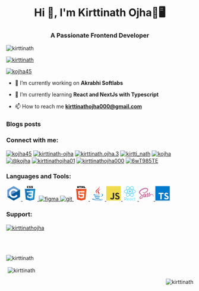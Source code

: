 <h1 align="center">Hi 👋, I'm Kirttinath Ojha👤🖥️</h1>
<h3 align="center">A Passionate Frontend Developer</h3>

<p align="left"> <img src="https://komarev.com/ghpvc/?username=kirttinath&label=Profile%20views&color=0e75b6&style=flat" alt="kirttinath" /> </p>

<p align="left"> <a href="https://github.com/ryo-ma/github-profile-trophy"><img src="https://github-profile-trophy.vercel.app/?username=kirttinath" alt="kirttinath" /></a> </p>

<p align="left"> <a href="https://twitter.com/kojha45" target="blank"><img src="https://img.shields.io/twitter/follow/kojha45?logo=twitter&style=for-the-badge" alt="kojha45" /></a> </p>

- 🔭 I’m currently working on **Akrabhi Softlabs**

- 🌱 I’m currently learning **React and NextJs with Typescript**

- 📫 How to reach me **kirttinathojha000@gmail.com**

### Blogs posts
<!-- BLOG-POST-LIST:START -->
<!-- BLOG-POST-LIST:END -->

<h3 align="left">Connect with me:</h3>
<p align="left">
<a href="https://twitter.com/kojha45" target="blank"><img align="center" src="https://raw.githubusercontent.com/rahuldkjain/github-profile-readme-generator/master/src/images/icons/Social/twitter.svg" alt="kojha45" height="30" width="40" /></a>
<a href="https://linkedin.com/in/kirttinath-ojha" target="blank"><img align="center" src="https://raw.githubusercontent.com/rahuldkjain/github-profile-readme-generator/master/src/images/icons/Social/linked-in-alt.svg" alt="kirttinath-ojha" height="30" width="40" /></a>
<a href="https://fb.com/kirttinath.ojha.3" target="blank"><img align="center" src="https://raw.githubusercontent.com/rahuldkjain/github-profile-readme-generator/master/src/images/icons/Social/facebook.svg" alt="kirttinath.ojha.3" height="30" width="40" /></a>
<a href="https://instagram.com/kirtti_nath" target="blank"><img align="center" src="https://raw.githubusercontent.com/rahuldkjain/github-profile-readme-generator/master/src/images/icons/Social/instagram.svg" alt="kirtti_nath" height="30" width="40" /></a>
<a href="https://dribbble.com/kojha" target="blank"><img align="center" src="https://raw.githubusercontent.com/rahuldkjain/github-profile-readme-generator/master/src/images/icons/Social/dribbble.svg" alt="kojha" height="30" width="40" /></a>
<a href="https://medium.com/@kojha" target="blank"><img align="center" src="https://raw.githubusercontent.com/rahuldkjain/github-profile-readme-generator/master/src/images/icons/Social/medium.svg" alt="@kojha" height="30" width="40" /></a>
<a href="https://www.hackerrank.com/kirttinathojha01" target="blank"><img align="center" src="https://raw.githubusercontent.com/rahuldkjain/github-profile-readme-generator/master/src/images/icons/Social/hackerrank.svg" alt="kirttinathojha01" height="30" width="40" /></a>
<a href="https://www.leetcode.com/kirttinathojha000" target="blank"><img align="center" src="https://raw.githubusercontent.com/rahuldkjain/github-profile-readme-generator/master/src/images/icons/Social/leet-code.svg" alt="kirttinathojha000" height="30" width="40" /></a>
<a href="https://discord.gg/6wT985TE" target="blank"><img align="center" src="https://raw.githubusercontent.com/rahuldkjain/github-profile-readme-generator/master/src/images/icons/Social/discord.svg" alt="6wT985TE" height="30" width="40" /></a>
</p>

<h3 align="left">Languages and Tools:</h3>
<p align="left"> <a href="https://www.cprogramming.com/" target="_blank" rel="noreferrer"> <img src="https://raw.githubusercontent.com/devicons/devicon/master/icons/c/c-original.svg" alt="c" width="40" height="40"/> </a> <a href="https://www.w3schools.com/css/" target="_blank" rel="noreferrer"> <img src="https://raw.githubusercontent.com/devicons/devicon/master/icons/css3/css3-original-wordmark.svg" alt="css3" width="40" height="40"/> </a> <a href="https://www.figma.com/" target="_blank" rel="noreferrer"> <img src="https://www.vectorlogo.zone/logos/figma/figma-icon.svg" alt="figma" width="40" height="40"/> </a> <a href="https://git-scm.com/" target="_blank" rel="noreferrer"> <img src="https://www.vectorlogo.zone/logos/git-scm/git-scm-icon.svg" alt="git" width="40" height="40"/> </a> <a href="https://www.w3.org/html/" target="_blank" rel="noreferrer"> <img src="https://raw.githubusercontent.com/devicons/devicon/master/icons/html5/html5-original-wordmark.svg" alt="html5" width="40" height="40"/> </a> <a href="https://www.java.com" target="_blank" rel="noreferrer"> <img src="https://raw.githubusercontent.com/devicons/devicon/master/icons/java/java-original.svg" alt="java" width="40" height="40"/> </a> <a href="https://developer.mozilla.org/en-US/docs/Web/JavaScript" target="_blank" rel="noreferrer"> <img src="https://raw.githubusercontent.com/devicons/devicon/master/icons/javascript/javascript-original.svg" alt="javascript" width="40" height="40"/> </a> <a href="https://reactjs.org/" target="_blank" rel="noreferrer"> <img src="https://raw.githubusercontent.com/devicons/devicon/master/icons/react/react-original-wordmark.svg" alt="react" width="40" height="40"/> </a> <a href="https://sass-lang.com" target="_blank" rel="noreferrer"> <img src="https://raw.githubusercontent.com/devicons/devicon/master/icons/sass/sass-original.svg" alt="sass" width="40" height="40"/> </a> <a href="https://www.typescriptlang.org/" target="_blank" rel="noreferrer"> <img src="https://raw.githubusercontent.com/devicons/devicon/master/icons/typescript/typescript-original.svg" alt="typescript" width="40" height="40"/> </a> </p>

<h3 align="left">Support:</h3>
<p><a href="https://ko-fi.com/kirttinathojha"> <img align="center" src="https://cdn.ko-fi.com/cdn/kofi3.png?v=3" height="50" width="210" alt="kirttinathojha" /></a></p><br><br>

<p><img align="center" src="https://github-readme-stats.vercel.app/api/top-langs?username=kirttinath&show_icons=true&locale=en&layout=compact" alt="kirttinath" /></p>

<p>&nbsp;<img align="center" src="https://github-readme-stats.vercel.app/api?username=kirttinath&show_icons=true&locale=en" alt="kirttinath" /></p>

<p><img align="right" src="https://github-readme-streak-stats.herokuapp.com/?user=kirttinath&" alt="kirttinath" /></p>
